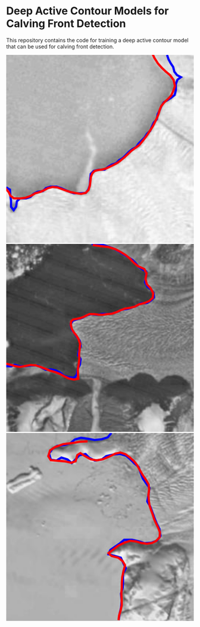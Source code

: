 # Deep Active Contour Models for Calving Front Detection

This repository contains the code for training a deep active contour model
that can be used for calving front detection.

![example8](examples/8.svg)
![example9](examples/9.svg)
![example26](examples/26.svg)

